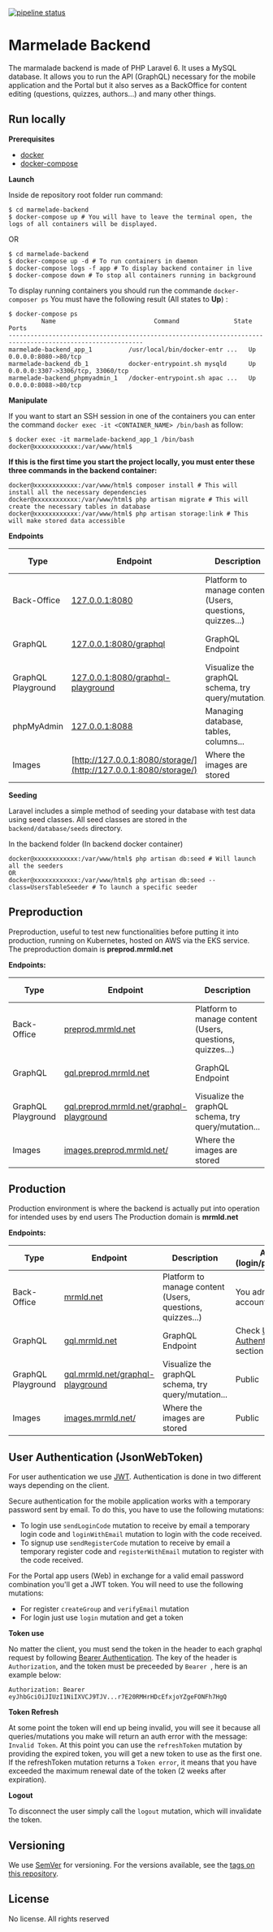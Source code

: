 [![pipeline status](https://gitlab.com/marmelade/marmelade-backend/badges/master/pipeline.svg)](https://gitlab.com/marmelade/marmelade-backend/pipelines)  
 
# Marmelade Backend  
  
The marmalade backend is made of PHP Laravel 6. It uses a MySQL database. It allows you to run the API (GraphQL) necessary for the mobile application and the Portal but it also serves as a BackOffice for content editing (questions, quizzes, authors...) and many other things.  

## Run locally  
   
**Prerequisites**
  
- [docker](https://docs.docker.com/get-docker/)
- [docker-compose](https://docs.docker.com/compose/install/)
   
**Launch**

Inside de repository root folder run command:

```
$ cd marmelade-backend
$ docker-compose up # You will have to leave the terminal open, the logs of all containers will be displayed.
```
OR
```
$ cd marmelade-backend
$ docker-compose up -d # To run containers in daemon 
$ docker-compose logs -f app # To display backend container in live
$ docker-compose down # To stop all containers running in background
```
  
To display running containers you should run the commande `docker-composer ps`
You must have the following result (All states to **Up**) :

```
$ docker-compose ps
         Name                           Command               State                 Ports
-----------------------------------------------------------------------------------------------------------
marmelade-backend_app_1          /usr/local/bin/docker-entr ...   Up      0.0.0.0:8080->80/tcp
marmelade-backend_db_1           docker-entrypoint.sh mysqld      Up      0.0.0.0:3307->3306/tcp, 33060/tcp
marmelade-backend_phpmyadmin_1   /docker-entrypoint.sh apac ...   Up      0.0.0.0:8088->80/tcp
```

**Manipulate**

If you want to start an SSH session in one of the containers you can enter the command `docker exec -it <CONTAINER_NAME> /bin/bash` as follow:
  
```
$ docker exec -it marmelade-backend_app_1 /bin/bash
docker@xxxxxxxxxxxx:/var/www/html$
```

**If this is the first time you start the project locally, you must enter these three commands in the backend container:**

```
docker@xxxxxxxxxxxx:/var/www/html$ composer install # This will install all the necessary dependencies
docker@xxxxxxxxxxxx:/var/www/html$ php artisan migrate # This will create the necessary tables in database
docker@xxxxxxxxxxxx:/var/www/html$ php artisan storage:link # This will make stored data accessible
```

**Endpoints**

| Type | Endpoint | Description | Auth (login/password) |
| -- | -- | -- | -- |
| Back-Office | [127.0.0.1:8080](http://1270.0.0.1:8080) | Platform to manage content (Users, questions, quizzes...) | elon@marmelade-app.fr/toto42sh |
| GraphQL | [127.0.0.1:8080/graphql](http://1270.0.0.1:8080/graphql) | GraphQL Endpoint | Check [User Authentication](#user-authentication ) section |
| GraphQL Playground | [127.0.0.1:8080/graphql-playground](http://1270.0.0.1:8080/graphql-playground) | Visualize the graphQL schema, try query/mutation... | Public |
| phpMyAdmin | [127.0.0.1:8088](http://127.0.0.1:8088/index.php) | Managing database, tables, columns... | root/toto42sh |
| Images | [http://127.0.0.1:8080/storage/](http://127.0.0.1:8080/storage/) | Where the images are stored | Public |

**Seeding**
  
Laravel includes a simple method of seeding your database with test data using seed classes. All seed classes are stored in the `backend/database/seeds` directory.   
  
In the backend folder (In backend docker container)  
  
```
docker@xxxxxxxxxxxx:/var/www/html$ php artisan db:seed # Will launch all the seeders     
OR
docker@xxxxxxxxxxxx:/var/www/html$ php artisan db:seed --class=UsersTableSeeder # To launch a specific seeder  
```
  
## Preproduction
Preproduction, useful to test new functionalities before putting it into production, running on Kubernetes, hosted on AWS via the EKS service.
The preproduction domain is **preprod.mrmld.net**

**Endpoints:**

| Type | Endpoint | Description | Auth (login/password) |
| -- | -- | -- | -- |
| Back-Office | [preprod.mrmld.net](https://preprod.mrmld.net) | Platform to manage content (Users, questions, quizzes...) | elon@marmelade-app.fr/toto42sh |
| GraphQL | [gql.preprod.mrmld.net](https://gql.preprod.mrmld.net) | GraphQL Endpoint | Check [User Authentication](#user-authentication ) section |
| GraphQL Playground | [gql.preprod.mrmld.net/graphql-playground](https://gql.preprod.mrmld.net/graphql-playground) | Visualize the graphQL schema, try query/mutation... | Public |
| Images | [images.preprod.mrmld.net/](http://images.preprod.mrmld.net/) | Where the images are stored | Public |

## Production
Production environment is where the backend is actually put into operation for intended uses by end users
The Production domain is **mrmld.net**

**Endpoints:**

| Type | Endpoint | Description | Auth (login/password) |
| -- | -- | -- | -- |
| Back-Office | [mrmld.net](https://mrmld.net) | Platform to manage content (Users, questions, quizzes...) | You admin account |
| GraphQL | [gql.mrmld.net](https://gql.mrmld.net) | GraphQL Endpoint | Check [User Authentication](#user-authentication ) section |
| GraphQL Playground | [gql.mrmld.net/graphql-playground](https://gql.mrmld.net/graphql-playground) | Visualize the graphQL schema, try query/mutation... | Public |
| Images | [images.mrmld.net/](http://images.mrmld.net/) | Where the images are stored | Public |


## User Authentication (JsonWebToken)

For user authentication we use [JWT](https://jwt.io). Authentication is done in two different ways depending on the client. 

Secure authentication for the mobile application works with a temporary password sent by email. To do this, you have to use the following mutations:
- To login use `sendLoginCode` mutation to receive by email a temporary login code and `loginWithEmail` mutation to login with the code received.
- To signup use `sendRegisterCode` mutation to receive by email a temporary register code and `registerWithEmail` mutation to register with the code received.

For the Portal app users (Web) in exchange for a valid email password combination you'll get a JWT token. You will need to use the following mutations:
- For register `createGroup` and `verifyEmail` mutation
- For login just use `login` mutation and get a token

**Token use**

No matter the client, you must send the token in the header to each graphql request by following [Bearer Authentication](https://swagger.io/docs/specification/authentication/bearer-authentication/). The key of the header is `Authorization`, and the token must be preceeded by `Bearer `, here is an example below:
```
Authorization: Bearer eyJhbGciOiJIUzI1NiIXVCJ9TJV...r7E20RMHrHDcEfxjoYZgeFONFh7HgQ
```

**Token Refresh**

At some point the token will end up being invalid, you will see it because all queries/mutations you make will return an auth error with the message: `Invalid Token`. 
At this point you can use the `refreshToken` mutation by providing the expired token, you will get a new token to use as the first one. 
If the refreshToken mutation returns a `Token error`, it means that you have exceeded the maximum renewal date of the token (2 weeks after expiration).


**Logout**

To disconnect the user simply call the `logout` mutation, which will invalidate the token.

## Versioning  
  
We use [SemVer](http://semver.org/) for versioning. For the versions available, see the [tags on this repository](https://gitlab.com/marmelade/marmelade/tags).  
  
## License  
  
No license. All rights reserved